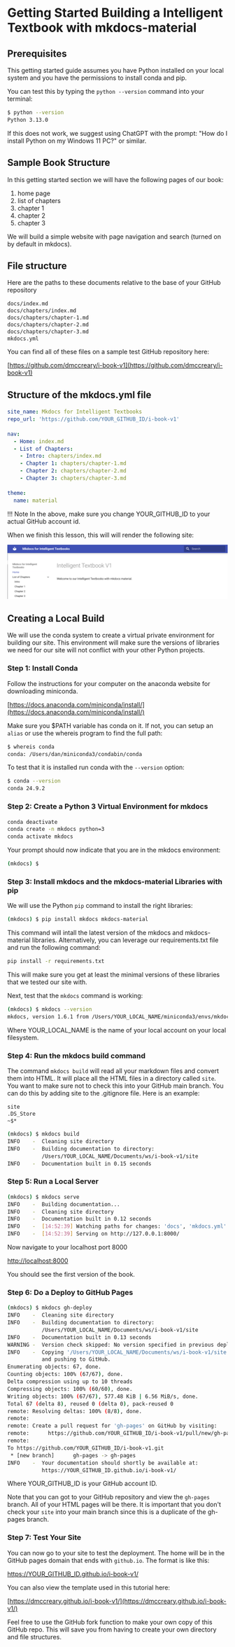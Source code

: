 # Getting Started Building a Intelligent Textbook with mkdocs-material

## Prerequisites

This getting started guide assumes you have Python installed on your local system
and you have the permissions to install conda and pip.

You can test this by typing the ```python --version``` command into your terminal:

```sh
$ python --version
Python 3.13.0
```

If this does not work, we suggest using ChatGPT with the prompt: 
"How do I install Python on my Windows 11 PC?" or similar.

## Sample Book Structure

In this getting started section we will have the following pages of our book:

1. home page
2. list of chapters
3. chapter 1
4. chapter 2
5. chapter 3

We will build a simple website with page navigation and search (turned on by default in mkdocs).

## File structure

Here are the paths to these documents relative to the base of your GitHub repository

```linenums="0"
docs/index.md
docs/chapters/index.md
docs/chapters/chapter-1.md
docs/chapters/chapter-2.md
docs/chapters/chapter-3.md
mkdocs.yml
```

You can find all of these files on a sample test GitHub repository here:

[https://github.com/dmccreary/i-book-v1](https://github.com/dmccreary/i-book-v1)

## Structure of the mkdocs.yml file

```yml
site_name: Mkdocs for Intelligent Textbooks
repo_url: 'https://github.com/YOUR_GITHUB_ID/i-book-v1'

nav:
  - Home: index.md
  - List of Chapters:
    - Intro: chapters/index.md
    - Chapter 1: chapters/chapter-1.md
    - Chapter 2: chapters/chapter-2.md
    - Chapter 3: chapters/chapter-3.md

theme:
  name: material
```

!!! Note
    In the above, make sure you change YOUR_GITHUB_ID to your actual GitHub account id.

When we finish this lesson, this will will render the following site:

![](../img/tutorial-screen-shot-1.png)

## Creating a Local Build

We will use the conda system to create a virtual private environment for building our site.
This environment will make sure the versions of libraries we need for our site
will not conflict with your other Python projects.

### Step 1: Install Conda

Follow the instructions for your computer on the anaconda website for downloading miniconda. 

[https://docs.anaconda.com/miniconda/install/](https://docs.anaconda.com/miniconda/install/)

Make sure you $PATH variable has conda on it.  If not, you can setup an ```alias``` or
use the whereis program to find the full path:

```sh
$ whereis conda
conda: /Users/dan/miniconda3/condabin/conda
```

To test that it is installed run conda with the ```--version``` option:

```sh
$ conda --version
conda 24.9.2
```

### Step 2: Create a Python 3 Virtual Environment for mkdocs

```sh
conda deactivate
conda create -n mkdocs python=3
conda activate mkdocs
```

Your prompt should now indicate that you are in the mkdocs environment:

```sh
(mkdocs) $
```

### Step 3: Install mkdocs and the mkdocs-material Libraries with pip

We will use the Python ```pip``` command to install the right libraries:

```sh
(mkdocs) $ pip install mkdocs mkdocs-material
```

This command will intall the latest version of the mkdocs and mkdocs-material libraries.  Alternatively,
you can leverage our requirements.txt file and run the following command:

```sh
pip install -r requirements.txt
```

This will make sure you get at least the minimal versions of these libraries that we tested our site with.

Next, test that the ```mkdocs``` command is working:

```sh
(mkdocs) $ mkdocs --version
mkdocs, version 1.6.1 from /Users/YOUR_LOCAL_NAME/miniconda3/envs/mkdocs/lib/python3.13/site-packages/mkdocs (Python 3.13)
```

Where YOUR_LOCAL_NAME is the name of your local account on your local filesystem.

### Step 4: Run the mkdocs build command

The command ```mkdocs build``` will read all your markdown files and convert them
into HTML.  It will place all the HTML files in a directory called ```site```.  You
want to make sure not to check this into your GitHub main branch.  You can
do this by adding site to the .gitignore file.  Here is an example:

```
site
.DS_Store
~$*
```

```sh
(mkdocs) $ mkdocs build
INFO    -  Cleaning site directory
INFO    -  Building documentation to directory:
           /Users/YOUR_LOCAL_NAME/Documents/ws/i-book-v1/site
INFO    -  Documentation built in 0.15 seconds
```

### Step 5: Run a Local Server

```sh
(mkdocs) $ mkdocs serve
INFO    -  Building documentation...
INFO    -  Cleaning site directory
INFO    -  Documentation built in 0.12 seconds
INFO    -  [14:52:39] Watching paths for changes: 'docs', 'mkdocs.yml'
INFO    -  [14:52:39] Serving on http://127.0.0.1:8000/
```

Now navigate to your localhost port 8000

[http://localhost:8000](http://localhost:8000)

You should see the first version of the book.

### Step 6: Do a Deploy to GitHub Pages

```sh
(mkdocs) $ mkdocs gh-deploy
INFO    -  Cleaning site directory
INFO    -  Building documentation to directory:
           /Users/YOUR_LOCAL_NAME/Documents/ws/i-book-v1/site
INFO    -  Documentation built in 0.13 seconds
WARNING -  Version check skipped: No version specified in previous deployment.
INFO    -  Copying '/Users/YOUR_LOCAL_NAME/Documents/ws/i-book-v1/site' to 'gh-pages' branch
           and pushing to GitHub.
Enumerating objects: 67, done.
Counting objects: 100% (67/67), done.
Delta compression using up to 10 threads
Compressing objects: 100% (60/60), done.
Writing objects: 100% (67/67), 577.48 KiB | 6.56 MiB/s, done.
Total 67 (delta 8), reused 0 (delta 0), pack-reused 0
remote: Resolving deltas: 100% (8/8), done.
remote: 
remote: Create a pull request for 'gh-pages' on GitHub by visiting:
remote:      https://github.com/YOUR_GITHUB_ID/i-book-v1/pull/new/gh-pages
remote: 
To https://github.com/YOUR_GITHUB_ID/i-book-v1.git
 * [new branch]      gh-pages -> gh-pages
INFO    -  Your documentation should shortly be available at:
           https://YOUR_GITHUB_ID.github.io/i-book-v1/
```

Where YOUR_GITHUB_ID is your GitHub account ID.

Note that you can got to your GitHub repository and view the
```gh-pages``` branch.  All of your HTML pages will be there.
It is important that you don't check your ```site``` into your
main branch since this is a duplicate of the gh-pages branch.


### Step 7: Test Your Site

You can now go to your site to test the deployment.  The home will be
in the GitHub pages domain that ends with ```github.io```.  The format is like this:

https://YOUR_GITHUB_ID.github.io/i-book-v1/

You can also view the template used in this tutorial here:

[https://dmccreary.github.io/i-book-v1/](https://dmccreary.github.io/i-book-v1/)

Feel free to use the GitHub fork function to make your own copy of this GitHub repo.
This will save you from having to create your own directory and file structures.

